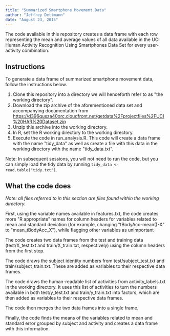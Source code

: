 ```yaml
---
title: "Summarized Smartphone Movement Data"
author: "Jeffrey Dettmann"
date: "August 23, 2015"
---
```


The code available in this repository creates a data frame with each row representing the mean and average values of all data available in the UCI Human Activity Recognition Using Smartphones Data Set for every user-activity combination.

## Instructions
To generate a data frame of summarized smartphone movement data, follow the instructions below.

1. Clone this repository into a directory we will henceforth refer to as "the working directory".
2. Download the zip archive of the aforementioned data set and accompanying documentation from https://d396qusza40orc.cloudfront.net/getdata%2Fprojectfiles%2FUCI%20HAR%20Dataset.zip
3. Unzip this archive into the working directory.
4. In R, set the R working directory to the working directory.
5. Execute the code in run\_analysis.R. This code will create a data frame with the name "tidy\_data" as well as create a file with this data in the working directory with the name "tidy_data.txt".

Note: In subsequent sessions, you will not need to run the code, but you can simply load the tidy data by running `tidy_data <- read.table("tidy.txt")`.

## What the code does
_Note: all files referred to in this section are files found within the working directory._

First, using the variable names available in features.txt, the code creates more "R appropriate" names for column headers  for variables related to mean and standard deviation (for example, changing "tBodyAcc-mean()-X" to "mean\_tBodyAcc\_X"), while flagging other variables as unimportant

The code creates two data frames from the test and training data (test/X_test.txt and train/X_train.txt, respectively) using the column headers from the first step.

The code draws the subject identity numbers from test/subject\_test.txt and train/subject\_train.txt. These are added as variables to their respective data frames.

The code draws the human-readable list of activities from activity\_labels.txt in the working directory. It uses this list of activities to turn the numbers available in both test/y\_test.txt and train/y_train.txt into factors, which are then added as variables to their respective data frames.

The code then merges the two data frames into a single frame.

Finally, the code finds the means of the variables related to mean and standard error grouped by subject and activity and creates a data frame with this information.